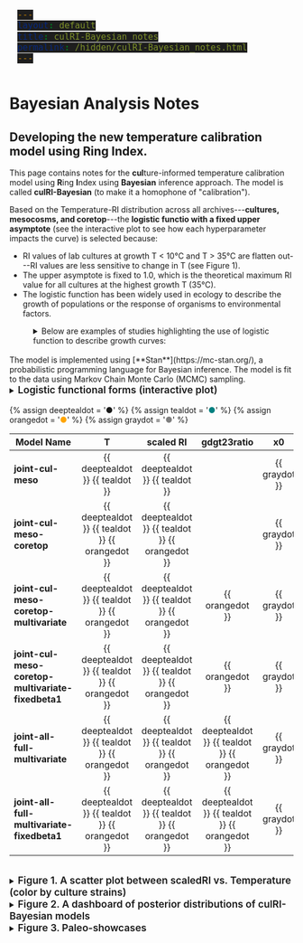 ```yaml
---
layout: default
title: culRI-Bayesian notes
permalink: /hidden/culRI-Bayesian_notes.html
---
```

<meta name="robots" content="noindex">

<style>
  /* Copy-button flash states */
  .code-display-wrapper button.copy:active i.fa-clipboard,
  .code-display-wrapper button.copy.clicked i.fa-clipboard {
    color: #E53E3E !important;
  }
  .code-display-wrapper button.copy.clicked i.fa-clipboard {
    color: #48BB78 !important;
  }

  /* Code block styling */
  pre {
    background: #1e1e1e;
    padding: 1em;
    border-radius: 0.5em;
    overflow-x: auto;
  }
  pre code {
    font-size: 1.1em;
    line-height: 1.4;
    background: #1e1e1e !important;
  }

  /* File-explorer window styles */
  .page-container {
    display: flex;
    height: 600px;
    border: 1px solid #ddd;
    margin-top: 2em;
  }
  .sidebar {
    width: 200px;
    background: #f7f7f7;
    border-right: 1px solid #ccc;
    overflow-y: auto;
    padding: 1em;
  }
  .sidebar a {
    display: block;
    margin: 0.5em 0;
    color: #0366d6;
    text-decoration: none;
  }
  .sidebar a.selected,
  .sidebar a:hover {
    text-decoration: underline;
  }
  .content {
    flex: 1;
    padding: 1em;
    overflow-y: auto;
  }
  .content section {
    display: none;
  }
  .content section.active {
    display: block;
  }
  /* Override code block inside content pane */
  .content pre {
    background: #2d2d2d;
    color: #f8f8f2;
    border-radius: 4px;
  }

  /* only indent the first level of nesting */
  details > details {
    margin-left: 1.5em;
  }

  /* if you want deeper levels to indent further, chain the > again */
  details > details > details {
    margin-left: 3em;
  }

  /* and if you only want to shift the summary line */
  details > details > summary {
    padding-left: 1.5em;
  }
  details > ul {
    margin: 0.5em 0 0 1em;   /* indent the list inside the dropdown */
    list-style-type: disc;   /* you can choose circle, square, decimal, etc. */
  }
  details > ul > li {
    margin-bottom: 0.25em;
  }

</style>

<!-- Syntax highlighting with Highlight.js VS Code theme -->
<link
  rel="stylesheet"
  href="https://cdnjs.cloudflare.com/ajax/libs/highlight.js/11.7.0/styles/atom-one-dark.min.css">

<script
  src="https://cdnjs.cloudflare.com/ajax/libs/highlight.js/11.7.0/highlight.min.js">
</script>
<script>hljs.highlightAll();</script>

<script>
  document.querySelectorAll('.code-display-wrapper button.copy').forEach(btn => {
    btn.addEventListener('click', () => {
      btn.classList.add('clicked');
      setTimeout(() => btn.classList.remove('clicked'), 800);
    });
  });
</script>

# **Bayesian Analysis Notes**
## Developing the new temperature calibration model using Ring Index.

This page contains notes for the **cul**ture-informed temperature calibration model using **R**ing **I**ndex using **Bayesian** inference approach. The model is called **culRI-Bayesian** (to make it a homophone of "calibration").

Based on the Temperature-RI distribution across all archives---**cultures, mesocosms, and coretop**---the **logistic functio with a fixed upper asymptote** (see the interactive plot to see how each hyperparameter impacts the curve) is selected because:
- RI values of lab cultures at growth T < 10&deg;C and T > 35&deg;C are flatten out---RI values are less sensitive to change in T (see Figure 1).
- The upper asymptote is fixed to 1.0, which is the theoretical maximum RI value for all cultures at the highest growth T (35&deg;C).
- The logistic function has been widely used in ecology to describe the growth of populations or the response of organisms to environmental factors. 

<details style="margin-left: 3em;">
  <summary>
    <span style="font-size:1em; font-weight:400;">
      Below are examples of studies highlighting the use of logistic function to describe growth curves:
    </span>
  </summary>
  <ul>
    <li>
      Harrold, Z. R., Skidmore, M. L., Hamilton, T. L., Desch, L., Amada, K.,
      Van Gelder, W., … & Boyd, E. S. (2016). Aerobic and anaerobic thiosulfate
      oxidation by a cold-adapted, subglacial chemoautotroph. 
      <em>Applied and Environmental Microbiology</em>, 82(5), 1486–1495. 
      <a href="https://doi.org/10.1128/AEM.03398-15"
         target="_blank" rel="noopener">
        https://doi.org/10.1128/AEM.03398-15
      </a>
    </li>
    <li>
      Goehlich, H., Luna-Jorquera, G., Drapeau Picard, A. P., Pantoja, J., Tala, F.,
      & Thiel, M. (2024). Seasonal growth rates of gooseneck barnacles (Lepas spp.):
      Proxies for floating time of rafts in marine ecosystems. 
      <em>Marine Biology</em>, 171(1), 36. 
      <a href="https://doi.org/10.1007/s00227-023-04336-8"
         target="_blank" rel="noopener">
        https://doi.org/10.1007/s00227-023-04336-8
      </a>
    </li>
    <li>
      Jenkins, D. G., & Pierce, S. (2017). General allometric scaling of net primary
      production agrees with plant adaptive strategy theory and has tipping points.
      <em>Journal of Ecology</em>, 105(4), 1094–1104. 
      <a href="https://doi.org/10.1111/1365-2745.12726"
         target="_blank" rel="noopener">
        https://doi.org/10.1111/1365-2745.12726
      </a>
    </li>
    <li>
      Sauve, D., Friesen, V. L., Hatch, S. A., Elliott, K. H., & Charmantier, A. (2023).
      Shifting environmental predictors of phenotypes under climate change: a case
      study of growth in high latitude seabirds. 
      <em>Journal of Avian Biology</em>, 2023(5-6), e03062. 
      <a href="https://doi.org/10.1111/jav.03062"
         target="_blank" rel="noopener">
        https://doi.org/10.1111/jav.03062
      </a>
    </li>
    <li>
      [Book Chapter] Vallina, S. M., Martinez-Garcia, R., Smith, S. L., & Bonachela, J. A.
      (2019). Models in microbial ecology. <em>Academic Press</em>. 
      <a href="https://doi.org/10.1016/B978-0-12-809633-8.20789-9"
         target="_blank" rel="noopener">
        https://doi.org/10.1016/B978-0-12-809633-8.20789-9
      </a>
    </li>
  </ul>
</details>
<br>
The model is implemented using [**Stan**](https://mc-stan.org/), a probabilistic programming language for Bayesian inference. The model is fit to the data using Markov Chain Monte Carlo (MCMC) sampling.

<!-- Interactive plot of logistic functional forms -->
<details>
  <summary>
    <span style="font-size:1.25em; font-weight:600;">Logistic functional forms (interactive plot)
    </span>
  </summary>
<iframe
  src="/assets/html/logistic_fixed_upper_interactive.html"
  width="100%"
  height="600"
  frameborder="0"
></iframe>
</details>
<br>
{% assign deeptealdot = '<span style="color:deepteal">&#9679;</span>' %}
{% assign tealdot = '<span style="color:teal">&#9679;</span>' %}
{% assign orangedot = '<span style="color:orange">&#9679;</span>' %}
{% assign graydot = '<span style="color:gray">&#9679;</span>' %}


| Model Name | T | scaled RI | gdgt23ratio | x0 | k | b | beta0 | beta1 |
|------------|:--:|:---------:|:--------:|:----:|:-----:|:-----:|:-----:|:----:|
| **joint-cul-meso** | {{ deeptealdot }} {{ tealdot }} | {{ deeptealdot }} {{ tealdot }} | | {{ graydot }} | {{ graydot }} | {{ graydot }} | | |
| **joint-cul-meso-coretop** | {{ deeptealdot }} {{ tealdot }} {{ orangedot }} | {{ deeptealdot }} {{ tealdot }} {{ orangedot }} | | {{ graydot }} | {{ graydot }} | {{ graydot }} | | |
| **joint-cul-meso-coretop-multivariate** | {{ deeptealdot }} {{ tealdot }} {{ orangedot }} | {{ deeptealdot }} {{ tealdot }} {{ orangedot }} | {{ orangedot }} | {{ graydot }} | {{ graydot }} | {{ graydot }} | {{ graydot }} | {{ graydot }} |
| **joint-cul-meso-coretop-multivariate-fixedbeta1** | {{ deeptealdot }} {{ tealdot }} {{ orangedot }} | {{ deeptealdot }} {{ tealdot }} {{ orangedot }} | {{ orangedot }} | {{ graydot }} | {{ graydot }} | {{ graydot }} | {{ graydot }} | |
| **joint-all-full-multivariate** | {{ deeptealdot }} {{ tealdot }} {{ orangedot }} | {{ deeptealdot }} {{ tealdot }} {{ orangedot }} | {{ deeptealdot }} {{ tealdot }} {{ orangedot }} | {{ graydot }} | {{ graydot }} | {{ graydot }} | {{ graydot }} | {{ graydot }} |
| **joint-all-full-multivariate-fixedbeta1** | {{ deeptealdot }} {{ tealdot }} {{ orangedot }} | {{ deeptealdot }} {{ tealdot }} {{ orangedot }} | {{ deeptealdot }} {{ tealdot }} {{ orangedot }} | {{ graydot }} | {{ graydot }} | {{ graydot }} | {{ graydot }} | |


<br>
<details>
  <summary>
    <span style="font-size:1.25em; font-weight:600;">
      Figure 1. A scatter plot between scaledRI vs. Temperature (color by culture strains)
    </span>
  </summary>
  {% include_relative /html_figures/scaledRI_vs_Temperature.html %}
  <br>
  <br>
  <details>
    <summary>Show Python example</summary>
<pre><code class="language-python">
def get_posteriors(data_dict, stan_file_name):
    from cmdstanpy import CmdStanModel
    # … rest of your function …
</code></pre>
  </details>
</details>

<details>
  <summary>
    <span style="font-size:1.25em; font-weight:600;">
    Figure 2. A dashboard of posterior distributions of culRI-Bayesian models
    </span>
  </summary>
  {% include_relative /html_figures/Bayesians_hyperparams.html %}

  <br>
  <details>
    <summary>
      <span style="font-size:1.25em; font-weight:600;">
      RI residuals of culRI-Bayesian models
      </span>
    </summary>
    {% include_relative /html_figures/Bayesians_hyperparams_residuals.html %}
  </details>

<!-- Make a window to view all stan files dynamically -->

{% comment %}
  Grab every static file whose path contains '/hidden/stan_files/'
  (we assume you only put .stan files in there)
{% endcomment %}
{% assign stanfiles = site.static_files 
   | where_exp: "f", "f.path contains '/hidden/stan_files/'" %}
<br>
<details>
  <summary>
    <span style="font-size:1.25em; font-weight:600;">
    Stan model files
    </span>
  </summary>
  <div class="page-container">
    <nav class="sidebar">
      <strong>Stan files</strong>
      {% for f in stanfiles %}
        <a href="#{{ f.name | slugify }}">{{ f.name }}</a>
      {% endfor %}
    </nav>

    <div class="content">
      {% for f in stanfiles %}
        <section id="{{ f.name | slugify }}">
          <h3>{{ f.name }}</h3>
          {%- comment -%}
            include_relative is relative to the .md file,
            so if your page is at hidden/culRI-Bayesian_notes.md
            and your files live in hidden/stan_files/, do:
          {%- endcomment -%}

          <pre><code class="language-stan">
  {% include_relative stan_files/{{ f.name }} %}
          </code></pre>

        </section>
      {% endfor %}
    </div>
  </div>
</details>
<script>
  // same tabbing logic as before
  const links = document.querySelectorAll('.sidebar a');
  const sections = document.querySelectorAll('.content section');
  links.forEach(link => {
    link.addEventListener('click', e => {
      e.preventDefault();
      sections.forEach(s => s.classList.remove('active'));
      links.forEach(l => l.classList.remove('selected'));
      const target = document.querySelector(link.getAttribute('href'));
      target.classList.add('active');
      link.classList.add('selected');
    });
  });
  if (links.length) links[0].click();
</script>
<br>
</details>

<details>
  <summary>
    <span style="font-size:1.25em; font-weight:600;">
    Figure 3. Paleo-showcases
    </span>
  </summary>

  <br>
  <br>
  <details>
    <summary>
      <span style="font-size:1.25em; font-weight:600;">
      3.1 PETM showcase
      </span>
    </summary>
  {% include_relative /html_figures/WilsonLakePETM_showcase.html %}
  </details>

  <br>
  <br>
  <details>
    <summary>
      <span style="font-size:1.25em; font-weight:600;">
      3.2 Glacial-Interglacial showcase
      </span>
    </summary>
  {% include_relative /html_figures/MD98-2152_G-IG_showcase.html %}
  </details>
</details>